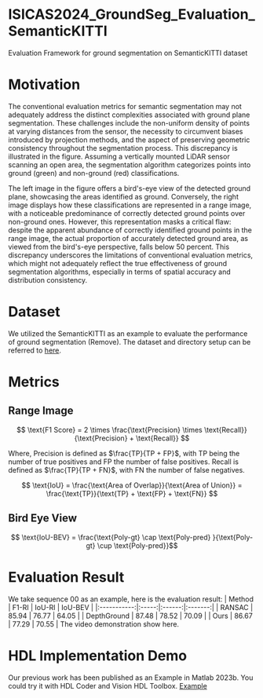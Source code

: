 # ISICAS2024_GroundSeg_Evaluation_SemanticKITTI
Evaluation Framework for ground segmentation on SemanticKITTI dataset

# Motivation
The conventional evaluation metrics for semantic segmentation may not adequately address the distinct complexities associated with ground plane segmentation. These challenges include the non-uniform density of points at varying distances from the sensor, the necessity to circumvent biases introduced by projection methods, and the aspect of preserving geometric consistency throughout the segmentation process. This discrepancy is illustrated in the figure. Assuming a vertically mounted LiDAR sensor scanning an open area, the segmentation algorithm categorizes points into ground (green) and non-ground (red) classifications.

The left image in the figure offers a bird's-eye view of the detected ground plane, showcasing the areas identified as ground. Conversely, the right image displays how these classifications are represented in a range image, with a noticeable predominance of correctly detected ground points over non-ground ones. However, this representation masks a critical flaw: despite the apparent abundance of correctly identified ground points in the range image, the actual proportion of accurately detected ground area, as viewed from the bird's-eye perspective, falls below 50 percent. This discrepancy underscores the limitations of conventional evaluation metrics, which might not adequately reflect the true effectiveness of ground segmentation algorithms, especially in terms of spatial accuracy and distribution consistency. 

# Dataset

We utilized the SemanticKITTI as an example to evaluate the performance of ground segmentation (Remove). The dataset and directory setup can be referred to [here](http://www.semantic-kitti.org/dataset.html).

# Metrics

## Range Image

$$
    \text{F1 Score} = 2 \times \frac{\text{Precision} \times \text{Recall}}{\text{Precision} + \text{Recall}}
$$

Where, $\text{Precision}$ is defined as $\frac{TP}{TP + FP}$, with $\text{TP}$ being the number of true positives and $\text{FP}$ the number of false positives.
$\text{Recall}$ is defined as $\frac{TP}{TP + FN}$, with $\text{FN}$ the number of false negatives.

$$
     \text{IoU} = \frac{\text{Area of Overlap}}{\text{Area of Union}} = \frac{\text{TP}}{\text{TP} + \text{FP} + \text{FN}}
$$

## Bird Eye View
$$   \text{IoU-BEV} = \frac{\text{Poly-gt} \cap \text{Poly-pred} }{\text{Poly-gt} \cup \text{Poly-pred}}$$

# Evaluation Result
We take sequence 00 as an example, here is the evaluation result:
|    Method   | F1-RI | IoU-RI | IoU-BEV |
|:-----------:|:-----:|:------:|:-------:|
|    RANSAC   | 85.94 |  76.77 |  64.05  |
| DepthGround | 87.48 |  78.52 |  70.09  |
|     Ours    | 86.67 |  77.29 |  70.55  |
The video demonstration show here.


# HDL Implementation Demo
Our previous work has been published as an Example in Matlab 2023b. You could try it with HDL Coder and Vision HDL Toolbox. [Example](https://www.mathworks.com/help/visionhdl/ug/lidar-ground-segmentation.html)



